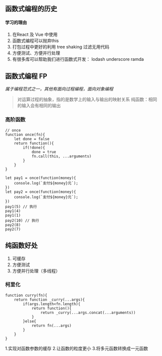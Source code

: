 ## 函数式编程的历史

#### 学习的理由
1. 在React 及 Vue 中使用
2. 函数式编程可以抛弃this
3. 打包过程中更好的利用 tree shaking 过滤无用代码
4. 方便测试、方便并行处理
5. 有很多库可以帮助我们进行函数式开发： lodash underscore ramda

## 函数式编程 FP
*属于编程范式之一，其他有面向过程编程，面向对象编程*
>对运算过程的抽象，指的是数学上的输入与输出的映射关系
>纯函数：相同的输入会有相同的输出

### 高阶函数
```
// once 
function once(fn){
    let done = false
    return function(){
        if(!done){
            done = true
            fn.call(this, ...arguments)
        }
    }
}

let pay1 = once(function(money){
    console.log(`支付${money}元`);
})
let pay2 = once(function(money){
    console.log(`支付${money}元`);
})
pay1(5) // 执行
pay1(4)
pay1(1)
pay2(10) // 执行
pay2(8)
pay2(7)
```

## 纯函数好处
1. 可缓存
2. 方便测试
3. 方便并行处理（多线程）

### 柯里化
```
function curry(fn){
    return function _curry(...args){
        if(args.length<fn.length){
            return function(){
                return _curry(...args.concat(...arguments))
            }
        }else{
            return fn(...args)
        }
    }
}
```
1.实现对函数参数的缓存
2.让函数的粒度更小
3.将多元函数转换成一元函数